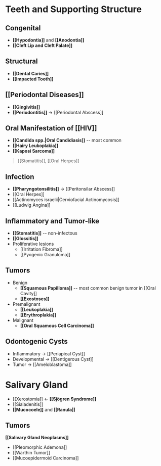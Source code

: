 # Teeth and Supporting Structure
## Congenital
- **[[Hypodontia]]** and **[[Anodontia]]**
- **[[Cleft Lip and Cleft Palate]]**

## Structural
- **[[Dental Caries]]**
- **[[Impacted Tooth]]**

## [[Periodontal Diseases]]
- **[[Gingivitis]]**
- **[[Periodontitis]]** -> [[Periodontal Abscess]]

## Oral Manifestation of [[HIV]]
- **[[Candida spp.|Oral Candidiasis]]** -- most common
- **[[Hairy Leukoplakia]]**
- **[[Kaposi Sarcoma]]**
> [[Stomatitis]], [[Oral Herpes]]

## Infection
- **[[Pharyngotonsilitis]]** -> [[Peritonsilar Abscess]]
- [[Oral Herpes]]
- [[Actinomyces israelii|Cerviofacial Actinomycosis]] 
- [[Ludwig Angina]]

## Inflammatory and Tumor-like
- **[[Stomatitis]]** -- non-infectous
- **[[Glossitis]]**
- Proliferative lesions
	- [[Irritation Fibroma]]
	- [[Pyogenic Granuloma]]

## Tumors
- Benign
	- **[[Squamous Papilloma]]** -- most common benign tumor in [[Oral Cavity]]
	- **[[Exostoses]]**
- Premalignant
	- **[[Leukoplakia]]**
	- **[[Erythroplakia]]**
- Malignant
	- **[[Oral Squamous Cell Carcinoma]]**

## Odontogenic Cysts
- Inflammatory -> [[Periapical Cyst]]
- Developmental -> [[Dentigerous Cyst]]
- Tumor -> [[Ameloblastoma]]


# Salivary Gland
- [[Xerostomia]] <- **[[Sjögren Syndrome]]**
- [[Sialadenitis]]
- **[[Mucocoele]]** and **[[Ranula]]**

## Tumors
**[[Salivary Gland Neoplasms]]**
- [[Pleomorphic Ademona]]
- [[Warthin Tumor]]
- [[Mucoepidermoid Carcinoma]]
